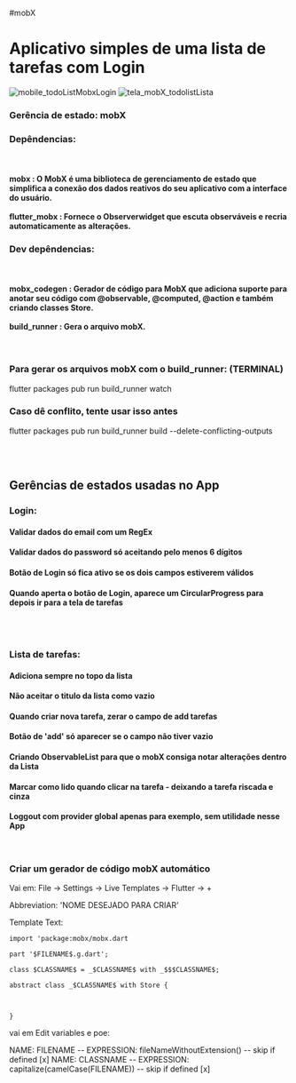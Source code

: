 #mobX
<h1>Aplicativo simples de uma lista de tarefas com Login</h1>


![mobile_todoListMobxLogin](https://user-images.githubusercontent.com/39046776/79001508-f6ed3000-7b24-11ea-8fac-6e8ca9396c04.png)
![tela_mobX_todolistLista](https://user-images.githubusercontent.com/39046776/79001487-f2c11280-7b24-11ea-9288-6661bc8df642.png)


<h3>Gerência de estado: mobX</h3>

<h3>Depêndencias:</h3>
<br>
<h4> 
  mobx : O MobX é uma biblioteca de gerenciamento de estado que simplifica a conexão dos dados reativos do seu aplicativo com a interface do usuário. 
  <br>
  <br>
  flutter_mobx : Fornece o Observerwidget que escuta observáveis e recria automaticamente as alterações.
</h4>

<h3>Dev depêndencias:</h3>
<br>
<h4> 
  mobx_codegen : Gerador de código para MobX que adiciona suporte para anotar seu código com @observable, @computed, @action e também criando classes Store.
  <br>
  <br>
  build_runner : Gera o arquivo mobX.
</h4>
<br>
<h3>Para gerar os arquivos mobX com o build_runner: (TERMINAL)</h3>

flutter packages pub run build_runner watch

<h3> Caso dê conflito, tente usar isso antes</h3>

flutter packages pub run build_runner build --delete-conflicting-outputs


<br>
<br>

<h2>Gerências de estados usadas no App</h2>
<h3>Login:</h3>
<h4>Validar dados do email com um RegEx</h4>
<h4>Validar dados do password só aceitando pelo menos 6 dígitos</h4>
<h4>Botão de Login só fica ativo se os dois campos estiverem válidos</h4>
<h4>Quando aperta o botão de Login, aparece um CircularProgress para depois ir para a tela de tarefas</h4>

<br>
<br>

<h3>Lista de tarefas:</h3>
<h4>Adiciona sempre no topo da lista</h4>
<h4>Não aceitar o titulo da lista como vazio</h4>
<h4>Quando criar nova tarefa, zerar o campo de add tarefas</h4>
<h4>Botão de 'add' só aparecer se o campo não tiver vazio</h4>
<h4>Criando ObservableList para que o mobX consiga notar alterações dentro da Lista</h4>
<h4>Marcar como lido quando clicar na tarefa - deixando a tarefa riscada e cinza</h4>
<h4>Loggout com provider global apenas para exemplo, sem utilidade nesse App</h4>

<br>

<h3>Criar um gerador de código mobX automático</h3>

Vai em: File -> Settings -> Live Templates -> Flutter -> +

Abbreviation: 'NOME DESEJADO PARA CRIAR'

Template Text:

```
import 'package:mobx/mobx.dart

part '$FILENAME$.g.dart';

class $CLASSNAME$ = _$CLASSNAME$ with _$$$CLASSNAME$;

abstract class _$CLASSNAME$ with Store {



}

```

vai em Edit variables e poe:

NAME: FILENAME  -- EXPRESSION: fileNameWithoutExtension() -- skip if defined [x]
NAME: CLASSNAME  -- EXPRESSION: capitalize(camelCase(FILENAME)) -- skip if defined [x]
